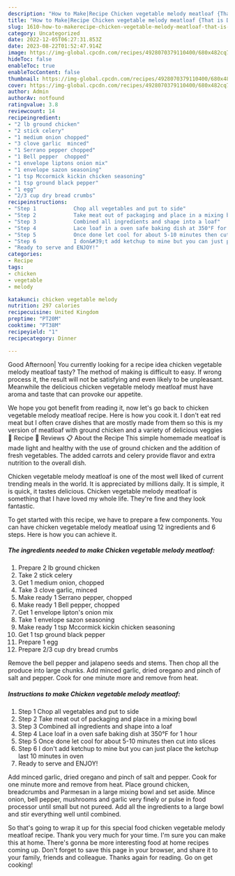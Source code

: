 ```yaml
---
description: "How to Make|Recipe Chicken vegetable melody meatloaf {That is Delicious"
title: "How to Make|Recipe Chicken vegetable melody meatloaf {That is Delicious"
slug: 1610-how-to-makerecipe-chicken-vegetable-melody-meatloaf-that-is-delicious
category: Uncategorized
date: 2022-12-05T06:27:31.853Z
date: 2023-08-22T01:52:47.914Z
image: https://img-global.cpcdn.com/recipes/4928070379110400/680x482cq70/chicken-vegetable-melody-meatloaf-recipe-main-photo.jpg
hideToc: false
enableToc: true
enableTocContent: false
thumbnail: https://img-global.cpcdn.com/recipes/4928070379110400/680x482cq70/chicken-vegetable-melody-meatloaf-recipe-main-photo.jpg
cover: https://img-global.cpcdn.com/recipes/4928070379110400/680x482cq70/chicken-vegetable-melody-meatloaf-recipe-main-photo.jpg
author: Admin
authorAv: notfound
ratingvalue: 3.8
reviewcount: 14
recipeingredient:
- "2 lb ground chicken"
- "2 stick celery"
- "1 medium onion chopped"
- "3 clove garlic  minced"
- "1 Serrano pepper chopped"
- "1 Bell pepper  chopped"
- "1 envelope liptons onion mix"
- "1 envelope sazon seasoning"
- "1 tsp Mccormick kickin chicken seasoning"
- "1 tsp ground black pepper"
- "1 egg"
- "2/3 cup dry bread crumbs"
recipeinstructions:
- "Step 1            Chop all vegetables and put to side"
- "Step 2            Take meat out of packaging and place in a mixing bowl"
- "Step 3            Combined all ingredients and shape into a loaf"
- "Step 4            Lace loaf in a oven safe baking dish at 350°F for 1 hour"
- "Step 5            Once done let cool for about 5-10 minutes then cut into slices"
- "Step 6            I don&#39;t add ketchup to mine but you can just place the ketchup last 10 minutes in oven"
- "Ready to serve and ENJOY!"
categories:
- Recipe
tags:
- chicken
- vegetable
- melody

katakunci: chicken vegetable melody 
nutrition: 297 calories
recipecuisine: United Kingdom
preptime: "PT20M"
cooktime: "PT38M"
recipeyield: "1"
recipecategory: Dinner

---
```



Good Afternoon| You currently looking for a recipe idea chicken vegetable melody meatloaf tasty? The method of making is difficult to easy. If wrong process it, the result will not be satisfying and even likely to be unpleasant. Meanwhile the delicious chicken vegetable melody meatloaf must have aroma and taste that can provoke our appetite.





We hope you got benefit from reading it, now let&#39;s go back to chicken vegetable melody meatloaf recipe. Here is how you cook it. I don&#39;t eat red meat but I often crave dishes that are mostly made from them so this is my version of meatloaf with ground chicken and a variety of delicious veggies 📖 Recipe 💬 Reviews 📋 About the Recipe This simple homemade meatloaf is made light and healthy with the use of ground chicken and the addition of fresh vegetables. The added carrots and celery provide flavor and extra nutrition to the overall dish.

Chicken vegetable melody meatloaf is one of the most well liked of current trending meals in the world. It is appreciated by millions daily. It is simple, it is quick, it tastes delicious. Chicken vegetable melody meatloaf is something that I have loved my whole life. They're fine and they look fantastic.


To get started with this recipe, we have to prepare a few components. You can have chicken vegetable melody meatloaf using 12 ingredients and 6 steps. Here is how you can achieve it.

<!--inarticleads1-->

##### The ingredients needed to make Chicken vegetable melody meatloaf:

1. Prepare 2 lb ground chicken
1. Take 2 stick celery
1. Get 1 medium onion, chopped
1. Take 3 clove garlic,  minced
1. Make ready 1 Serrano pepper, chopped
1. Make ready 1 Bell pepper,  chopped
1. Get 1 envelope lipton&#39;s onion mix
1. Take 1 envelope sazon seasoning
1. Make ready 1 tsp Mccormick kickin chicken seasoning
1. Get 1 tsp ground black pepper
1. Prepare 1 egg
1. Prepare 2/3 cup dry bread crumbs


Remove the bell pepper and jalapeno seeds and stems. Then chop all the produce into large chunks. Add minced garlic, dried oregano and pinch of salt and pepper. Cook for one minute more and remove from heat. 

<!--inarticleads2-->

##### Instructions to make Chicken vegetable melody meatloaf:

1. Step 1            Chop all vegetables and put to side
1. Step 2            Take meat out of packaging and place in a mixing bowl
1. Step 3            Combined all ingredients and shape into a loaf
1. Step 4            Lace loaf in a oven safe baking dish at 350°F for 1 hour
1. Step 5            Once done let cool for about 5-10 minutes then cut into slices
1. Step 6            I don&#39;t add ketchup to mine but you can just place the ketchup last 10 minutes in oven
1. Ready to serve and ENJOY!

Add minced garlic, dried oregano and pinch of salt and pepper. Cook for one minute more and remove from heat. Place ground chicken, breadcrumbs and Parmesan in a large mixing bowl and set aside. Mince onion, bell pepper, mushrooms and garlic very finely or pulse in food processor until small but not pureed. Add all the ingredients to a large bowl and stir everything well until combined. 

So that's going to wrap it up for this special food chicken vegetable melody meatloaf recipe. Thank you very much for your time. I'm sure you can make this at home. There's gonna be more interesting food at home recipes coming up. Don't forget to save this page in your browser, and share it to your family, friends and colleague. Thanks again for reading. Go on get cooking!
